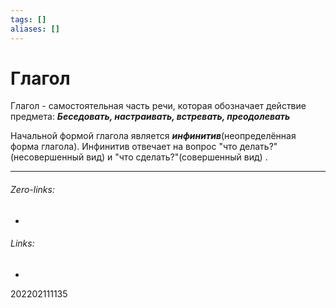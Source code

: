 ```yaml
---
tags: []
aliases: []
---
```

# Глагол
Глагол - самостоятельная часть речи, которая обозначает действие предмета:
___Беседовать, настраивать, встревать, преодолевать___

Начальной формой глагола является ___инфинитив___(неопределённая форма глагола). 
Инфинитив отвечает на вопрос "что делать?"(несовершенный вид) и "что сделать?"(совершенный вид) .
___
###### Zero-links:
-
###### Links:
-

202202111135